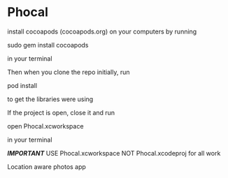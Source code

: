 Phocal
======

install cocoapods (cocoapods.org) on your computers by running

sudo gem install cocoapods

in your terminal

Then when you clone the repo initially, run 

pod install

to get the libraries were using

If the project is open, close it and run

open Phocal.xcworkspace

in your terminal

***IMPORTANT***
USE Phocal.xcworkspace NOT Phocal.xcodeproj for all work




Location aware photos app
